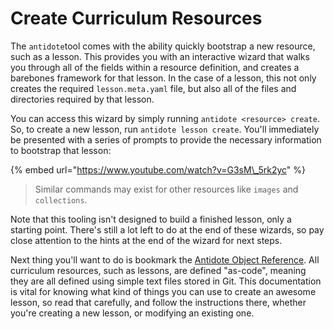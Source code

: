 # Create Curriculum Resources

The `antidote`tool comes with the ability quickly bootstrap a new resource, such as a lesson. This provides you with an interactive wizard that walks you through all of the fields within a resource definition, and creates a barebones framework for that lesson. In the case of a lesson, this not only creates the required `lesson.meta.yaml` file, but also all of the files and directories required by that lesson.

You can access this wizard by simply running `antidote <resource> create`. So, to create a new lesson, run `antidote lesson create`. You'll immediately be presented with a series of prompts to provide the necessary information to bootstrap that lesson:

{% embed url="https://www.youtube.com/watch?v=G3sM\_5rk2yc" %}

> Similar commands may exist for other resources like `images` and `collections`.

Note that this tooling isn't designed to build a finished lesson, only a starting point. There's still a lot left to do at the end of these wizards, so pay close attention to the hints at the end of the wizard for next steps.

Next thing you'll want to do is bookmark the [Antidote Object Reference](../object-reference/). All curriculum resources, such as lessons, are defined "as-code", meaning they are all defined using simple text files stored in Git. This documentation is vital for knowing what kind of things you can use to create an awesome lesson, so read that carefully, and follow the instructions there, whether you're creating a new lesson, or modifying an existing one.

